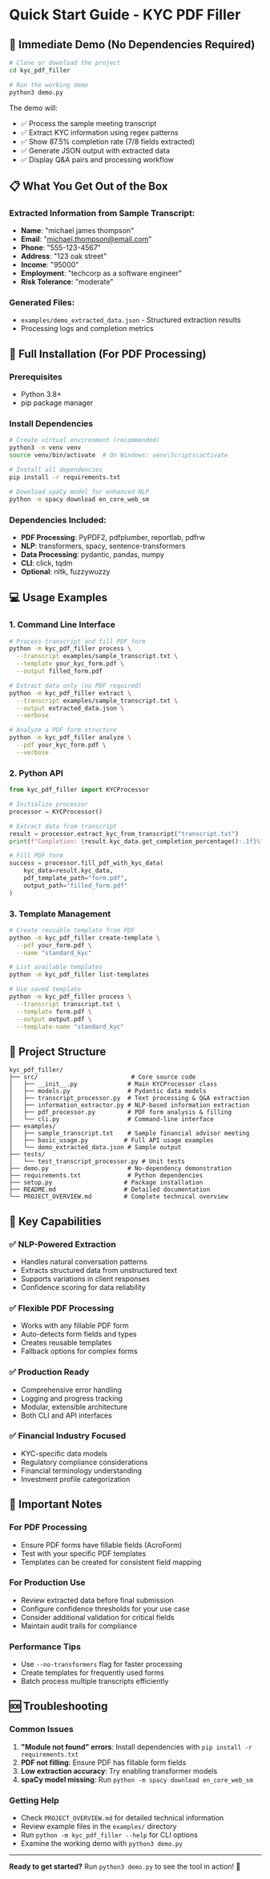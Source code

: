# Quick Start Guide - KYC PDF Filler

## 🚀 Immediate Demo (No Dependencies Required)

```bash
# Clone or download the project
cd kyc_pdf_filler

# Run the working demo
python3 demo.py
```

The demo will:
- ✅ Process the sample meeting transcript
- ✅ Extract KYC information using regex patterns
- ✅ Show 87.5% completion rate (7/8 fields extracted)
- ✅ Generate JSON output with extracted data
- ✅ Display Q&A pairs and processing workflow

## 📋 What You Get Out of the Box

### Extracted Information from Sample Transcript:
- **Name**: "michael james thompson"
- **Email**: "michael.thompson@email.com"  
- **Phone**: "555-123-4567"
- **Address**: "123 oak street"
- **Income**: "95000"
- **Employment**: "techcorp as a software engineer"
- **Risk Tolerance**: "moderate"

### Generated Files:
- `examples/demo_extracted_data.json` - Structured extraction results
- Processing logs and completion metrics

## 🔧 Full Installation (For PDF Processing)

### Prerequisites
- Python 3.8+ 
- pip package manager

### Install Dependencies
```bash
# Create virtual environment (recommended)
python3 -m venv venv
source venv/bin/activate  # On Windows: venv\Scripts\activate

# Install all dependencies
pip install -r requirements.txt

# Download spaCy model for enhanced NLP
python -m spacy download en_core_web_sm
```

### Dependencies Included:
- **PDF Processing**: PyPDF2, pdfplumber, reportlab, pdfrw
- **NLP**: transformers, spacy, sentence-transformers
- **Data Processing**: pydantic, pandas, numpy
- **CLI**: click, tqdm
- **Optional**: nltk, fuzzywuzzy

## 💻 Usage Examples

### 1. Command Line Interface
```bash
# Process transcript and fill PDF form
python -m kyc_pdf_filler process \
  --transcript examples/sample_transcript.txt \
  --template your_kyc_form.pdf \
  --output filled_form.pdf

# Extract data only (no PDF required)
python -m kyc_pdf_filler extract \
  --transcript examples/sample_transcript.txt \
  --output extracted_data.json \
  --verbose

# Analyze a PDF form structure
python -m kyc_pdf_filler analyze \
  --pdf your_kyc_form.pdf \
  --verbose
```

### 2. Python API
```python
from kyc_pdf_filler import KYCProcessor

# Initialize processor
processor = KYCProcessor()

# Extract data from transcript
result = processor.extract_kyc_from_transcript("transcript.txt")
print(f"Completion: {result.kyc_data.get_completion_percentage():.1f}%")

# Fill PDF form
success = processor.fill_pdf_with_kyc_data(
    kyc_data=result.kyc_data,
    pdf_template_path="form.pdf",
    output_path="filled_form.pdf"
)
```

### 3. Template Management
```bash
# Create reusable template from PDF
python -m kyc_pdf_filler create-template \
  --pdf your_form.pdf \
  --name "standard_kyc"

# List available templates
python -m kyc_pdf_filler list-templates

# Use saved template
python -m kyc_pdf_filler process \
  --transcript transcript.txt \
  --template form.pdf \
  --output output.pdf \
  --template-name "standard_kyc"
```

## 📁 Project Structure

```
kyc_pdf_filler/
├── src/                          # Core source code
│   ├── __init__.py              # Main KYCProcessor class
│   ├── models.py                # Pydantic data models
│   ├── transcript_processor.py  # Text processing & Q&A extraction
│   ├── information_extractor.py # NLP-based information extraction
│   ├── pdf_processor.py         # PDF form analysis & filling
│   └── cli.py                   # Command-line interface
├── examples/
│   ├── sample_transcript.txt    # Sample financial advisor meeting
│   ├── basic_usage.py          # Full API usage examples
│   └── demo_extracted_data.json # Sample output
├── tests/
│   └── test_transcript_processor.py # Unit tests
├── demo.py                      # No-dependency demonstration
├── requirements.txt             # Python dependencies
├── setup.py                    # Package installation
├── README.md                   # Detailed documentation
└── PROJECT_OVERVIEW.md         # Complete technical overview
```

## 🎯 Key Capabilities

### ✅ **NLP-Powered Extraction**
- Handles natural conversation patterns
- Extracts structured data from unstructured text
- Supports variations in client responses
- Confidence scoring for data reliability

### ✅ **Flexible PDF Processing**  
- Works with any fillable PDF form
- Auto-detects form fields and types
- Creates reusable templates
- Fallback options for complex forms

### ✅ **Production Ready**
- Comprehensive error handling
- Logging and progress tracking
- Modular, extensible architecture
- Both CLI and API interfaces

### ✅ **Financial Industry Focused**
- KYC-specific data models
- Regulatory compliance considerations
- Financial terminology understanding
- Investment profile categorization

## 🚨 Important Notes

### For PDF Processing
- Ensure PDF forms have fillable fields (AcroForm)
- Test with your specific PDF templates
- Templates can be created for consistent field mapping

### For Production Use
- Review extracted data before final submission
- Configure confidence thresholds for your use case
- Consider additional validation for critical fields
- Maintain audit trails for compliance

### Performance Tips
- Use `--no-transformers` flag for faster processing
- Create templates for frequently used forms
- Batch process multiple transcripts efficiently

## 🆘 Troubleshooting

### Common Issues
1. **"Module not found" errors**: Install dependencies with `pip install -r requirements.txt`
2. **PDF not filling**: Ensure PDF has fillable form fields
3. **Low extraction accuracy**: Try enabling transformer models
4. **spaCy model missing**: Run `python -m spacy download en_core_web_sm`

### Getting Help
- Check `PROJECT_OVERVIEW.md` for detailed technical information
- Review example files in the `examples/` directory
- Run `python -m kyc_pdf_filler --help` for CLI options
- Examine the working demo with `python3 demo.py`

---

**Ready to get started?** Run `python3 demo.py` to see the tool in action! 🎉